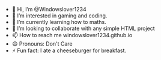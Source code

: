 - 👋 Hi, I’m @Windowslover1234
- 👀 I’m interested in gaming and coding.
- 🌱 I’m currently learning how to maths.
- 💞️ I’m looking to collaborate with any simple HTML project
- 📫 How to reach me windowslover1234.github.io
- 😄 Pronouns: Don't Care
- ⚡ Fun fact: I ate a cheeseburger for breakfast.

<!---
Windowslover1234/Windowslover1234 is a ✨ special ✨ repository because its `README.md` (this file) appears on your GitHub profile.
You can click the Preview link to take a look at your changes.
--->
